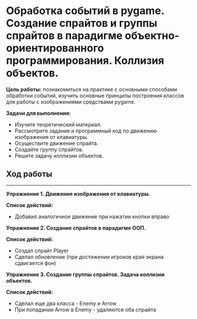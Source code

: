 # Обработка событий в pygame. Создание спрайтов и группы спрайтов в парадигме объектно-ориентированного программирования. Коллизия объектов.

**Цель работы:** познакомиться на практике с основными способами обработки событий, изучить основные принципы построения классов для работы с изображениями средствами pygame.

**Задачи для выполнения:**
- Изучите теоретический материал.
- Рассмотрите задание и программный код по движению изображения от клавиатуры.
- Осуществите движение спрайта.
- Создайте группу спрайтов.
- Решите задачу коллизии объектов.

## Ход работы
***
**Упражнение 1. Движение изображения от клавиатуры.**

**Список действий:**
- Добавил аналогичное движение при нажатии кнопки вправо

**Упражнение 2. Создание спрайтов в парадигме ООП.**

**Список действий:**
- Создал спрайт Player
- Сделал обновление (при достижении игроков края экрана сдвигается фон)

**Упражнение 3. Создание группы спрайтов. Задача коллизии объектов.**

**Список действий:**
- Сделал еще два класса - Enemy и Arrow
- При попадании Arrow в Enemy - удаляются оба спрайта
